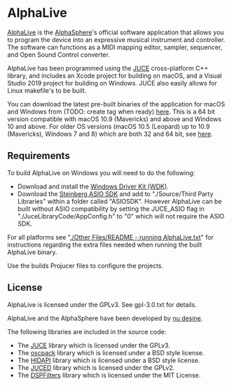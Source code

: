# AlphaLive #

[AlphaLive](https://alphasphere.com/alphalive/) is the [AlphaSphere](https://alphasphere.com)'s official software application that allows you to program the device into an expressive musical instrument and controller. The software can functions as a MIDI mapping editor, sampler, sequencer, and Open Sound Control converter.

AlphaLive has been programmed using the [JUCE](https://juce.com) cross-platform C++ library, and includes an Xcode project for building on macOS, and a Visual Studio 2019 project for building on Windows. JUCE also easily allows for Linux makefile's to be built.

You can download the latest pre-built binaries of the application for macOS and Windows from (TODO: create tag when ready) [here](https://github.com/nu-desine/AlphaLive/releases/tag/version_1.4.0). This is a 64 bit version compatible with macOS 10.9 (Mavericks) and above and Windows 10 and above. For older OS versions (macOS 10.5 (Leopard) up to 10.9 (Mavericks), Windows 7 and 8) which are both 32 and 64 bit, see [here](https://github.com/nu-desine/AlphaLive/releases/tag/version_1.3.2).

## Requirements ##

To build AlphaLive on Windows you will need to do the following:

+  Download and install the [Windows Driver Kit (WDK)](https://docs.microsoft.com/en-gb/windows-hardware/drivers/download-the-wdk).
+  Download the [Steinberg ASIO SDK](http://www.steinberg.net/en/company/developer.html) and add to "./Source/Third Party Libraries" within a folder called "ASIOSDK". However AlphaLive can be built without ASIO compatibility by setting the JUCE_ASIO flag in "./JuceLibraryCode/AppConfig.h" to "0" which will not require the ASIO SDK.

For all platforms see "[./Other Files/README - running AlphaLive.txt](https://github.com/nu-desine/AlphaLive/blob/master/Other%20Files/README%20-%20running%20AlphaLive.txt)" for instructions regarding the extra files needed when running the built AlphaLive binary.

Use the builds Projucer files to configure the projects.

## License ##

AlphaLive is licensed under the GPLv3. See gpl-3.0.txt for details.

AlphaLive and the AlphaSphere have been developed by [nu desine](https://www.watershed.co.uk/studio/residents/nu-desine).

The following libraries are included in the source code:

+  The [JUCE](https://juce.com) library which is licensed under the GPLv3. 
+  The [oscpack](http://www.rossbencina.com/code/oscpack) library which is licensed under a BSD style license.
+  The [HIDAPI](https://github.com/signal11/hidapi) library which is licensed under a BSD style license.
+  The [JUCED](http://code.google.com/p/juced/) library which is licensed under the GPLv2. 
+  The [DSPFilters](https://github.com/vinniefalco/DSPFilters) library which is licensed under the MIT License. 

